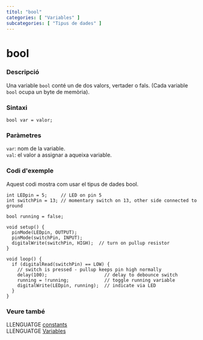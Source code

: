 ```yaml
---
títol: "bool"
categories: [ "Variables" ]
subcategories: [ "Tipus de dades" ]
---
```


# bool

### Descripció

Una variable `bool` conté un de dos valors, vertader o fals. (Cada variable `bool` ocupa un byte de memòria).

### Sintaxi

`bool var = valor;`

### Paràmetres

`var`: nom de la variable.  
`val`: el valor a assignar a aqueixa variable.

### Codi d'exemple

Aquest codi mostra com usar el tipus de dades bool.

```
int LEDpin = 5;     // LED on pin 5
int switchPin = 13; // momentary switch on 13, other side connected to ground

bool running = false;

void setup() {
  pinMode(LEDpin, OUTPUT);
  pinMode(switchPin, INPUT);
  digitalWrite(switchPin, HIGH);  // turn on pullup resistor
}

void loop() {
  if (digitalRead(switchPin) == LOW) {
    // switch is pressed - pullup keeps pin high normally
    delay(100);                     // delay to debounce switch
    running = !running;             // toggle running variable
    digitalWrite(LEDpin, running);  // indicate via LED
  }
}
```

### Veure també

LLENGUATGE [constants](../Constants/constants.md)   
LLENGUATGE [Variables](../../Variables.md)
